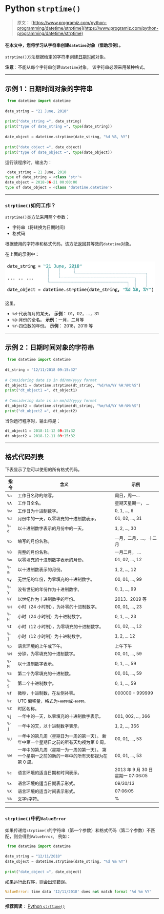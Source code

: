 # Python `strptime()`

> 原文： [https://www.programiz.com/python-programming/datetime/strptime](https://www.programiz.com/python-programming/datetime/strptime)

#### 在本文中，您将学习从字符串创建`datetime`对象（借助示例）。

`strptime()`方法根据给定的字符串创建[日期时间](/python-programming/datetime#datetime)对象。

**注意**：不能从每个字符串创建`datetime`对象。 该字符串必须采用某种格式。

* * *

## 示例 1：日期时间对象的字符串

```py
 from datetime import datetime

date_string = "21 June, 2018"

print("date_string =", date_string)
print("type of date_string =", type(date_string))

date_object = datetime.strptime(date_string, "%d %B, %Y")

print("date_object =", date_object)
print("type of date_object =", type(date_object)) 
```

运行该程序时，输出为：

```py
 date_string = 21 June, 2018
type of date_string = <class 'str'>
date_object = 2018-06-21 00:00:00
type of date_object = <class 'datetime.datetime'> 
```

* * *

### `strptime()`如何工作？

`strptime()`类方法采用两个参数：

*   字符串（将转换为日期时间）
*   格式码

根据使用的字符串和格式代码，该方法返回其等效的`datetime`对象。

在上面的示例中：

![How strptime() works in Python?](img/0115f8704c03635ff3fd4f66c222c81a.png)

这里，

*   `%d`-代表每月的某天。 **示例**： 01，02，...，31
*   `%B`-月份的全名。 **示例**：一月，二月等
*   `%Y`-四位数的年份。 **示例**： 2018，2019 等

* * *

## 示例 2：日期时间对象的字符串

```py
 from datetime import datetime

dt_string = "12/11/2018 09:15:32"

# Considering date is in dd/mm/yyyy format
dt_object1 = datetime.strptime(dt_string, "%d/%m/%Y %H:%M:%S")
print("dt_object1 =", dt_object1)

# Considering date is in mm/dd/yyyy format
dt_object2 = datetime.strptime(dt_string, "%m/%d/%Y %H:%M:%S")
print("dt_object2 =", dt_object2) 
```

当你运行程序时，输出将是：

```py
dt_object1 = 2018-11-12 09:15:32
dt_object2 = 2018-12-11 09:15:32 
```

* * *

## 格式代码列表

下表显示了您可以使用的所有格式代码。

| **指令** | **含义** | **示例** |
| --- | --- | --- |
| `%a` | 工作日名称的缩写。 | 周日，周一... |
| `%A` | 工作日全名。 | 星期天星期一， ... |
| `%w` | 工作日为十进制数字。 | 0, 1, ..., 6 |
| `%d` | 月份中的一天，以零填充的十进制数表示。 | 01, 02, ..., 31 |
| `%-d` | 以十进制数字表示的月份中的一天。 | 1, 2, ..., 30 |
| `%b` | 缩写的月份名称。 | 一月，二月，...，十二月 |
| `%B` | 完整的月份名称。 | 一月二月， ... |
| `%m` | 以零填充的十进制数字表示的月份。 | 01, 02, ..., 12 |
| `%-m` | 以十进制数表示的月份。 | 1, 2, ..., 12 |
| `%y` | 无世纪的年份，为零填充的十进制数字。 | 00, 01, ..., 99 |
| `%-y` | 没有世纪的年份作为十进制数字。 | 0, 1, ..., 99 |
| `%Y` | 以世纪作为十进制数字的年份。 | 2013、2019 等 |
| `%H` | 小时（24 小时制），为补零的十进制数字。 | 00, 01, ..., 23 |
| `%-H` | 小时（24 小时制）为十进制数字。 | 0, 1, ..., 23 |
| `%I` | 小时（12 小时制），为零填充的十进制数字。 | 01, 02, ..., 12 |
| `%-I` | 小时（12 小时制）为十进制数字。 | 1, 2, ... 12 |
| `%p` | 语言环境的上午或下午。 | 上午下午 |
| `%M` | 分钟，为零填充的十进制数字。 | 00, 01, ..., 59 |
| `%-M` | 以十进制数字表示。 | 0, 1, ..., 59 |
| `%S` | 第二个为零填充的十进制数。 | 00, 01, ..., 59 |
| `%-S` | 第二个十进制数字。 | 0, 1, ..., 59 |
| `%f` | 微秒，十进制数，在左侧补零。 | 000000 - 999999 |
| `%z` | UTC 偏移量，格式为`+HHMM`或`-HHMM`。 |   |
| `%Z` | 时区名称。 |   |
| `%j` | 一年中的一天，以零填充的十进制数字表示。 | 001, 002, ..., 366 |
| `%-j` | 一年中的天，以十进制数字表示。 | 1, 2, ..., 366 |
| `%U` | 一年中的第几周（星期日为一周的第一天）。 新年中第一个星期日之前的所有天均视为第 0 周。 | 00, 01, ..., 53 |
| `%W` | 一年中的第几周（星期一为一周的第一天）。 第一个星期一之前的新的一年中的所有天都视为在第 0 周。 | 00, 01, ..., 53 |
| `%c` | 语言环境的适当日期和时间表示。 | 2013 年 9 月 30 日星期一 07:06:05 |
| `%x` | 语言环境的适当日期表示形式。 | 09/30/13 |
| `%X` | 语言环境的适当时间表示形式。 | 07:06:05 |
| `%%` | 文字`%`字符。 | % |

* * *

### `strptime()`中的`ValueError`

如果传递给`strptime()`的字符串（第一个参数）和格式代码（第二个参数）不匹配，则会得到`ValueError`。 例如：

```py
 from datetime import datetime

date_string = "12/11/2018"
date_object = datetime.strptime(date_string, "%d %m %Y")

print("date_object =", date_object) 
```

如果运行此程序，则会出现错误。

```py
ValueError: time data '12/11/2018' does not match format '%d %m %Y' 
```

* * *

**推荐阅读**： [Python `strftime()`](/python-programming/datetime/strftime)